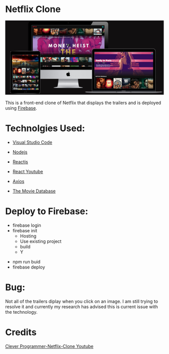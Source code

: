 # Netflix Clone

![](public/netflixMockup.JPG)

This is a front-end clone of Netflix that displays the trailers and is deployed using [Firebase](https://firebase.google.com/).

# Technolgies Used:

- [Visual Studio Code](https://code.visualstudio.com/)

- [Nodejs](https://nodejs.org/en/)

- [Reactjs](https://reactjs.org/)

- [React Youtube](https://www.npmjs.com/package/react-youtube)
- [Axios](https://www.npmjs.com/package/axios)

- [The Movie Database](https://www.themoviedb.org/)

# Deploy to Firebase:

- firebase login
- firebase init
  - Hosting
  - Use existing project
  - build
  - Y

* npm run buid
* firebase deploy

# Bug:

Not all of the trailers diplay when you click on an image. I am still trying to resolve it and currently my research has advised this is current issue with the technology.

# Credits

[Clever Programmer-Netflix-Clone Youtube](https://www.youtube.com/channel/UCqrILQNl5Ed9Dz6CGMyvMTQ)
